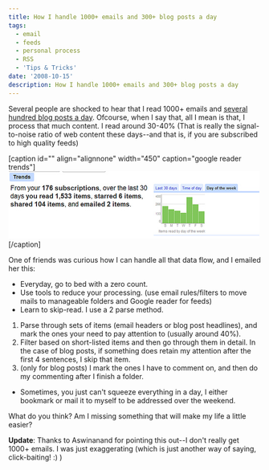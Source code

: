 ```yaml
---
title: How I handle 1000+ emails and 300+ blog posts a day
tags:
  - email
  - feeds
  - personal process
  - RSS
  - 'Tips & Tricks'
date: '2008-10-15'
description: How I handle 1000+ emails and 300+ blog posts a day
---
```


Several people are shocked to hear that I read 1000+ emails and [several hundred blog posts a day][0]. Ofcourse, when I say that, all I mean is that, I process that much content. I read around 30-40% (That is really the signal-to-noise ratio of web content these days--and that is, if you are subscribed to high quality feeds)

\[caption id="" align="alignnone" width="450" caption="google reader trends"\][![google reader trends](/images/2945049781_d005a9184b.jpg)][1]\[/caption\]

One of friends was curious how I can handle all that data flow, and I emailed her this:

* Everyday, go to bed with a zero count.
* Use tools to reduce your processing. (use email rules/filters to move mails to manageable folders and Google reader for feeds)
* Learn to skip-read. I use a 2 parse method.

1. Parse through sets of items (email headers or blog post headlines), and mark the ones your need to pay attention to (usually around 40%). 
2. Filter based on short-listed items and then go through them in detail. In the case of blog posts, if something does retain my attention after the first 4 sentences, I skip that item.
3. (only for blog posts) I mark the ones I have to comment on, and then do my commenting after I finish a folder.

* Sometimes, you just can't squeeze everything in a day, I either bookmark or mail it to myself to be addressed over the weekend.

What do you think? Am I missing something that will make my life a little easier?

**Update**: Thanks to Aswinanand for pointing this out--I don't really get 1000+ emails. I was just exaggerating (which is just another way of saying, click-baiting! :) )


[0]: http://www.google.com/reader/shared/18301612726860782682
[1]: http://www.flickr.com/photos/shvelmur/2945049781/